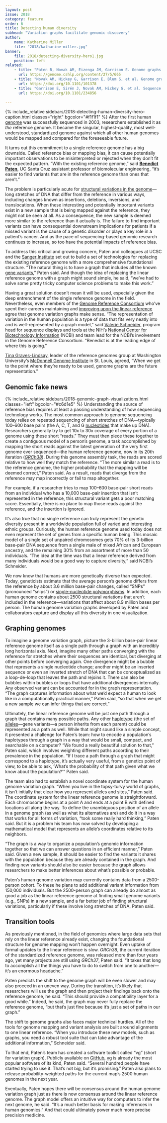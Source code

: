 ```yaml
---
layout: post
issue: 2018
category: feature
order: 6
title: Detecting human diversity
subhead: "Variation graphs facilitate genomic discovery"
author:
    name: Katharine Miller
    file: "2018/katharine-miller.jpg"
banner:
    file: 2018/detecting-diversity-hero1.jpg
    position: left
related:
    - title: "Paten B, Novak AM, Eizenga JM, Garrison E. Genome graphs and the evolution of genome inference. Genome Res 2017;27:665-76."
      url: https://genome.cshlp.org/content/27/5/665
    - title: "Novak AM, Hickey G, Garrison E, Blum S, et al. Genome graphs. bioRxiv 2017."
      url: https://doi.org/10.1101/101378
    - title: "Garrison E, Sirén J, Novak AM, Hickey G, et al. Sequence variation aware genome references and read mapping with the variation graph toolkit. bioRxiv 2017."
      url: https://doi.org/10.1101/234856
    
---
```

{% include_relative sidebars/2018-detecting-human-diversity-hero-caption.html classes="right" bgcolor="#f1f1f1" %}
After the first human [genome](https://ghr.nlm.nih.gov/primer/hgp/genome) was successfully sequenced in 2003, researchers established it as *the* reference genome. It became the singular, highest-quality, most well-understood, standardized genome against which all other human genomes would be mapped and compared for the foreseeable future.

It turns out this commitment to a single reference genome has a big downside. Called reference bias or mapping bias, it can cause potentially important observations to be misinterpreted or rejected when they don’t fit the expected pattern. “With the existing reference genome,” said [**Benedict Paten**](https://www.soe.ucsc.edu/people/benedict), UC Santa Cruz assistant professor of biomolecular engineering, “it’s easier to find variants that are in the reference genome than ones that aren’t.”

The problem is particularly acute for [structural variations in the genome](https://en.wikipedia.org/wiki/Human_Genome_Structural_Variation)—long stretches of DNA that differ from the reference in various ways, including changes known as insertions, deletions, inversions, and translocations. When these interesting and potentially important variants exist in a new sample that is being mapped against the reference, they might not be seen at all. As a consequence, the new sample is deemed more similar to the reference than it actually is. The failure to find important variants can have consequential downstream implications for patients if a missed variant is the cause of a genetic disorder or plays a key role in a patient’s cancer. And as the pace of sequencing-based genomic research continues to increase, so too have the potential impacts of reference bias.

To address this critical and growing concern, Paten and colleagues at UCSC and the [Sanger Institute](http://www.sanger.ac.uk/) set out to build a set of technologies for replacing the existing reference genome with a more comprehensive foundational structure. “The natural thing is to have a graph that includes all the known [gene variants](https://en.wikipedia.org/wiki/Allele),” Paten said. And though the idea of replacing the linear reference genome with a graph might sound simple, he said, “we’ve had to solve some pretty tricky computer science problems to make this work.”

Having a great solution doesn’t mean it will be used, especially given the deep entrenchment of the single reference genome in the field. Nevertheless, even members of the [Genome Reference Consortium](https://www.ncbi.nlm.nih.gov/grc) who’ve spent their careers maintaining and [improving upon the linear reference](http://genome.wustl.edu/projects/detail/reference-genomes-improvement/) agree that genome variation graphs make sense. “The representation of variation in the human population is a type of data that fits very neatly into and is well-represented by a graph model,” said [Valerie Schneider](https://mendelspod.com/podcasts/improving-backbone-clinical-genomics-valerie-schneider-ncbi/), program head for sequence displays and tools at the NIH’s [National Center for Biotechnology Information](https://www.ncbi.nlm.nih.gov/home/about/) (NCBI) and team lead for the NCBI’s involvement in the Genome Reference Consortium. “Benedict is at the leading edge of where this is going.”

[Tina Graves-Lindsay](http://genome.wustl.edu/people/individual/tina-graves-lindsay/), leader of the reference genomes group at Washington University’s [McDonnell Genome Institute](http://genome.wustl.edu/) in St. Louis, agreed, “When we get to the point where they’re ready to be used, genome graphs are the future representation.”

## Genomic fake news ##
{% include_relative sidebars/2018-genomic-graph-visualizations.html classes="left" bgcolor="#c6d1e5" %}
Understanding the source of reference bias requires at least a passing understanding of how sequencing technology works. The most common approach to genome sequencing today relies on repeated sequencing of short stretches of DNA—typically 100–600 base pairs (the A, C, T, and G [nucleotides](https://en.wikipedia.org/wiki/Nucleotide) that make up DNA). Researchers generally try to get 10x to 30x coverage of every portion of a genome using these short “reads.” They must then piece these together to create a contiguous model of a person’s genome, a task accomplished by mapping the short reads against the latest generation of the very first genome ever sequenced—the human reference genome, now in its 20th iteration ([*GRCh38*](https://www.ncbi.nlm.nih.gov/grc/human)). During this genome assembly task, the reads are scored relative to how well they match the reference. “The more similar a read is to the reference genome, the higher probability that the mapping will be deemed correct,” Paten said. As a result, reads that diverge from the reference may map incorrectly or fail to map altogether.

For example, if a researcher tries to map 100–600 base-pair short reads from an individual who has a 10,000 base-pair insertion that isn’t represented in the reference, this structural variant gets a poor matching score. Essentially, there is no place to map those reads against the reference, and the insertion is ignored.

It’s also true that no single reference can truly represent the genetic diversity present in a worldwide population full of varied and interesting ethnic groups. Curiously, the human reference genome used today does not even represent the set of genes from a specific human being. This mosaic model of a single set of unpaired chromosomes gets 70% of its 3-billion base-pair DNA sequence from a single male of mixed African and European ancestry, and the remaining 30% from an assortment of more than 50 individuals. “The idea at the time was that a linear reference derived from many individuals would be a good way to capture diversity,” said NCBI’s Schneider.

We now know that humans are more genetically diverse than expected. Today, geneticists estimate that the average person’s genome differs from the reference by about 3.6 million base-pair changes, called “SNPs” (pronounced “snips”) or [single-nucleotide polymorphisms](https://ghr.nlm.nih.gov/primer/genomicresearch/snp). In addition, each human genome contains about 2500 structural variations that aren’t included in the reference—variations that affect about 8.9 million bases per person. The human genome variation graphs developed by Paten and collaborators capture and display all this diversity in one visualization.

## Graphing genomes ##

To imagine a genome variation graph, picture the 3-billion base-pair linear reference genome itself as a single path through a graph with an incredibly long horizontal axis. Next, imagine many other paths converging with the reference for stretches where their sequences are identical, but diverging at other points before converging again. One divergence might be a bubble that represents a single nucleotide change; another might be an inserted sequence or even an inverted stretch of DNA that can be conceptualized as a loop-de-loop that leaves the path and rejoins it. There can also be bubbles within bubbles or loops that have additional divergences internally. Any observed variant can be accounted for in the graph representation. “The graph captures information about what we’d expect a human to look like in a computationally practical manner,” Paten said, “so that when we get a new sample we can infer things that are correct.”

Ultimately, the linear reference genome will be just one path through a graph that contains many possible paths. Any other [haplotype](https://en.wikipedia.org/wiki/Haplotype) (the set of [alleles](https://en.wikipedia.org/wiki/Allele)—gene variants—a person inherits from each parent) could be represented as a path as well. While that might sound like a simple concept, it presented a challenge for Paten’s team: how to encode a population’s haplotypes through a graph in a way that would be small, compact, and searchable on a computer? “We found a really beautiful solution to that,” Paten said, which involves weighting different paths according to their prevalence in the population. “If I trace a path through a graph that might correspond to a haplotype, it’s actually very useful, from a genetics point of view, to be able to ask, ‘What’s the probability of that path given what we know about the population?’” Paten said.

The team also had to establish a novel coordinate system for the human genome variation graph. “When you live in the topsy-turvy world of graphs, it isn’t initially that clear how you represent alleles and sites,” Paten said. The coordinate system for the linear reference genome is straightforward. Each chromosome begins at a point A and ends at a point B with defined locations all along the way. To define the unambiguous position of an allele in a genome graph (as well as what its alternatives are) and do it in a way that works for all forms of variation, “took some really hard thinking,” Paten said. But it is a problem his team has now solved by developing a mathematical model that represents an allele’s coordinates relative to its neighbors.

“The graph is a way to organize a population’s genomic information together so that we can answer questions in an efficient manner,” Paten said. Given a new sample, it should be easier to find the variants it shares with the population because they are already contained in the graph. And finding new variants should also be easier because the graph allows researchers to make better inferences about what’s possible or probable.

Paten’s human genome variation map currently contains data from a 2500-person cohort. To these he plans to add additional variant information from 150,000 individuals. But the 2500-person graph can already do almost as good a job as the linear reference genome at finding small genome variants (e.g., SNPs) in a new sample, and a far better job of finding structural variations, particularly if these involve long stretches of DNA, Paten said.

## Transition tools ##

As previously mentioned, in the field of genomics where large data sets that rely on the linear reference already exist, changing the foundational structure for genome mapping won’t happen overnight. Even uptake of formal updates to the linear reference is slow. *GRCh38*, the current iteration of the standardized reference genome, was released more than four years ago, yet many projects are still using *GRCh37*, Paten said. “It takes that long to accomplish all the things you have to do to switch from one to another—it’s an enormous headache.”

Paten predicts the shift to the genome graph will be even slower and may also proceed in an uneven way. During the transition, it’s likely that researchers will use the graph and then project their findings back onto the reference genome, he said. “This should provide a compatibility layer for a good while.” Indeed, he said, the graph may never fully replace the reference genome, “but that’s just fine because it’s just a set of paths in our graph.”

The shift to genome graphs also faces major technical hurdles. All of the tools for genome mapping and variant analysis are built around alignments to one linear reference. “When you introduce these new models, such as graphs, you need a robust tool suite that can take advantage of the additional information,” Schneider said.

To that end, Paten’s team has created a software toolkit called “vg” (short for variation graph). Publicly available on [GitHub](https://github.com/about), [vg](https://github.com/vgteam/vg#vg) is already the most popular software of its kind, Paten said. “Several hundred people have started trying to use it. That’s not big, but it’s promising.” Paten also plans to release probability-weighted paths for the current map’s 2500 human genomes in the next year.

Eventually, Paten hopes there will be consensus around the human genome variation graph just as there is now consensus around the linear reference genome. The graph model offers an intuitive way for computers to infer the next genome, he said. “It’s a much better basis for making inferences in human genomics.” And that could ultimately power much more precise precision medicine.